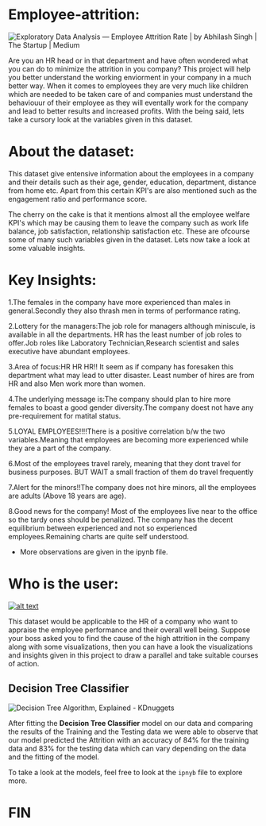 ﻿
# Employee-attrition:

![Exploratory Data Analysis — Employee Attrition Rate | by Abhilash Singh |  The Startup | Medium](https://miro.medium.com/v2/resize:fit:1200/1*__15WOvXSEL8uv-_XYwEAA.jpeg)

Are you an HR head or in that department and have often wondered what you can do to minimize the attrition in you company? This project will help you better understand the working enviorment in your company in a much better way. When it comes to employees they are very much like children which are needed to be taken care of and companies must understand the behaviouur of their employee as they will eventally work for the company and lead to better results and increased profits. With the being said, lets take a cursory look at the variables given in this dataset.

# About the dataset:

This dataset give entensive information about the employees in a company and their details such as their age, gender, education, department, distance from home etc. Apart from this certain KPI's are also mentioned such as the engagement ratio and performance score.

The cherry on the cake is that it mentions almost all the employee welfare KPI's which may be causing them to leave the company such as work life balance, job satisfaction, relationship satisfaction etc. These are ofcourse some of many such variables given in the dataset. Lets now take a look at some valuable insights.

# Key Insights:

1.The females in the company have more experienced than males in general.Secondly they also thrash men in terms of performance rating.

2.Lottery for the managers:The job role for managers although miniscule, is available in all the departments. HR has the least number of job roles to offer.Job roles like Laboratory Technician,Research scientist and sales executive have abundant employees.

3.Area of focus:HR HR HR!! It seem as if company has foresaken this department what may lead to utter disaster. Least number of hires are from HR and also Men work more than women.

4.The underlying message is:The company should plan to hire more females to boast a good gender diversity.The company doest not have any pre-requirement for matital status.

5.LOYAL EMPLOYEES!!!!There is a positive correlation b/w the two variables.Meaning that employees are becoming more experienced while they are a part of the company.

6.Most of the employees travel rarely, meaning that they dont travel for business purposes. BUT WAIT a small fraction of them do travel frequently

7.Alert for the minors!!The company does not hire minors, all the employees are adults (Above 18 years are age).

8.Good news for the company! Most of the employees live near to the office so the tardy ones should be penalized. The company has the decent equilibrium between experienced and not so experienced employees.Remaining charts are quite self understood.

- More observations are given in the ipynb file. 
# Who is the user:

[![alt text](https://camo.githubusercontent.com/705a13032db9fe8c493b81b227202daa606843fdbb1cc632e7d5e3d482d097fd/68747470733a2f2f636561636f70696e696f6e65732e65732f77702d636f6e74656e742f75706c6f6164732f323031392f30332f757365722d382d3130323478313032342e706e67)](https://camo.githubusercontent.com/705a13032db9fe8c493b81b227202daa606843fdbb1cc632e7d5e3d482d097fd/68747470733a2f2f636561636f70696e696f6e65732e65732f77702d636f6e74656e742f75706c6f6164732f323031392f30332f757365722d382d3130323478313032342e706e67)

This dataset would be applicable to the HR of a company who want to appraise the employee performance and their overall well being. Suppose your boss asked you to find the cause of the high attrition in the company along with some visualizations, then you can have a look the visualizations and insights given in this project to draw a parallel and take suitable courses of action.
    

## Decision Tree Classifier

![Decision Tree Algorithm, Explained - KDnuggets](https://miro.medium.com/max/600/0*oLeswCbrUfNEUwAz.gif)

After fitting the  **Decision Tree Classifier**  model on our data and comparing the results of the Training and the Testing data we were able to observe that our model predicted the Attrition with an accuracy of 84% for the training data and 83% for the testing data which can vary depending on the data and the fitting of the model.

To take a look at the models, feel free to look at the  `ipnyb`  file to explore more.
# FIN










